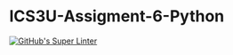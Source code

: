# ICS3U-Assigment-6-Python

[![GitHub's Super Linter](https://github.com/Huzaifa-Khalid-2/ICS3U-Assigment-6-Python/workflows/GitHub's%20Super%20Linter/badge.svg)](https://github.com/Huzaifa-Khalid-2/ICS3U-Assigment-6-Python/actions)
